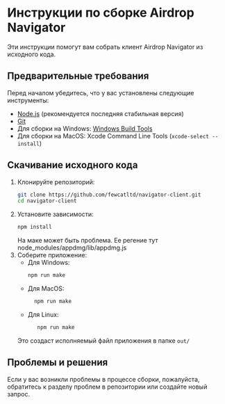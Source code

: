 # Инструкции по сборке Airdrop Navigator

Эти инструкции помогут вам собрать клиент Airdrop Navigator из исходного кода.

Предварительные требования
------------------

Перед началом убедитесь, что у вас установлены следующие инструменты:
- [Node.js](https://nodejs.org/en/) (рекомендуется последняя стабильная версия)
- [Git](https://git-scm.com/downloads)
- Для сборки на Windows: [Windows Build Tools](https://www.npmjs.com/package/windows-build-tools)
- Для сборки на MacOS: Xcode Command Line Tools (`xcode-select --install`)

Скачивание исходного кода
------------------
1. Клонируйте репозиторий:
   ```bash
   git clone https://github.com/fewcatltd/navigator-client.git
   cd navigator-client
   ```
2. Установите зависимости:
   ```bash
   npm install
   ```
   На маке может быть проблема. Ее регение тут node_modules/appdmg/lib/appdmg.js
3. Соберите приложение:
    - Для Windows:
      ```bash
      npm run make
      ```
   - Для MacOS:
     ```bash
       npm run make
     ```
    - Для Linux:
      ```bash
         npm run make
      ```
     Это создаст исполняемый файл приложения в папке `out/`

Проблемы и решения
------------------
Если у вас возникли проблемы в процессе сборки, пожалуйста, обратитесь к разделу проблем в репозитории или создайте новый запрос.